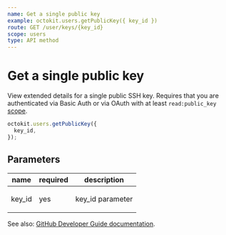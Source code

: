 ```yaml
---
name: Get a single public key
example: octokit.users.getPublicKey({ key_id })
route: GET /user/keys/{key_id}
scope: users
type: API method
---
```


# Get a single public key

View extended details for a single public SSH key. Requires that you are authenticated via Basic Auth or via OAuth with at least `read:public_key` [scope](https://developer.github.com/apps/building-oauth-apps/understanding-scopes-for-oauth-apps/).

```js
octokit.users.getPublicKey({
  key_id,
});
```

## Parameters

<table>
  <thead>
    <tr>
      <th>name</th>
      <th>required</th>
      <th>description</th>
    </tr>
  </thead>
  <tbody>
    <tr><td>key_id</td><td>yes</td><td>

key_id parameter

</td></tr>
  </tbody>
</table>

See also: [GitHub Developer Guide documentation](https://developer.github.com/v3/users/keys/#get-a-single-public-key).

